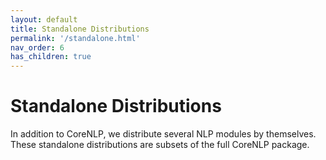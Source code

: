 ```yaml
---
layout: default
title: Standalone Distributions
permalink: '/standalone.html'
nav_order: 6
has_children: true
---
```


# Standalone Distributions

In addition to CoreNLP, we distribute several NLP modules by themselves. These standalone distributions are subsets of the full CoreNLP package.
